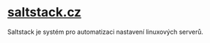 # [saltstack.cz](https://saltstack.cz)

Saltstack je systém pro automatizaci nastavení linuxových serverů.
